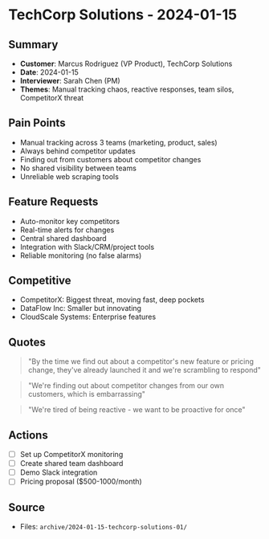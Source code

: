 # TechCorp Solutions - 2024-01-15

## Summary
- **Customer**: Marcus Rodriguez (VP Product), TechCorp Solutions
- **Date**: 2024-01-15
- **Interviewer**: Sarah Chen (PM)
- **Themes**: Manual tracking chaos, reactive responses, team silos, CompetitorX threat

## Pain Points
- Manual tracking across 3 teams (marketing, product, sales)
- Always behind competitor updates
- Finding out from customers about competitor changes
- No shared visibility between teams
- Unreliable web scraping tools

## Feature Requests
- Auto-monitor key competitors
- Real-time alerts for changes
- Central shared dashboard
- Integration with Slack/CRM/project tools
- Reliable monitoring (no false alarms)

## Competitive
- CompetitorX: Biggest threat, moving fast, deep pockets
- DataFlow Inc: Smaller but innovating
- CloudScale Systems: Enterprise features

## Quotes
> "By the time we find out about a competitor's new feature or pricing change, they've already launched it and we're scrambling to respond"

> "We're finding out about competitor changes from our own customers, which is embarrassing"

> "We're tired of being reactive - we want to be proactive for once"

## Actions
- [ ] Set up CompetitorX monitoring
- [ ] Create shared team dashboard
- [ ] Demo Slack integration
- [ ] Pricing proposal ($500-1000/month)

## Source
- Files: `archive/2024-01-15-techcorp-solutions-01/`
